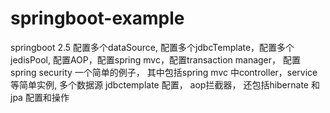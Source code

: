 # springboot-example

springboot 2.5 配置多个dataSource, 配置多个jdbcTemplate，配置多个jedisPool, 配置AOP，配置spring mvc，配置transaction manager，
配置spring security 一个简单的例子， 其中包括spring mvc 中controller，service等简单实例, 多个数据源 jdbctemplate 配置， aop拦截器，
还包括hibernate 和 jpa 配置和操作
